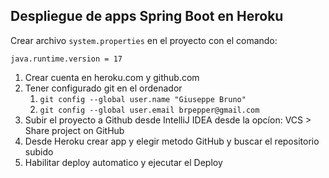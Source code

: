 
## Despliegue de apps Spring Boot en Heroku

Crear archivo `system.properties` en el proyecto con el comando:

```properties
java.runtime.version = 17
```

1. Crear cuenta en heroku.com y github.com
2. Tener configurado git en el ordenador
    1. `git config --global user.name "Giuseppe Bruno"`
    2. `git config --global user.email brpepper@gmail.com`
3. Subir el proyecto a Github desde IntelliJ IDEA desde la opcíon: VCS > Share project on GitHub
4. Desde Heroku crear app y elegir metodo GitHub y buscar el repositorio subido
5. Habilitar deploy automatico y ejecutar el Deploy